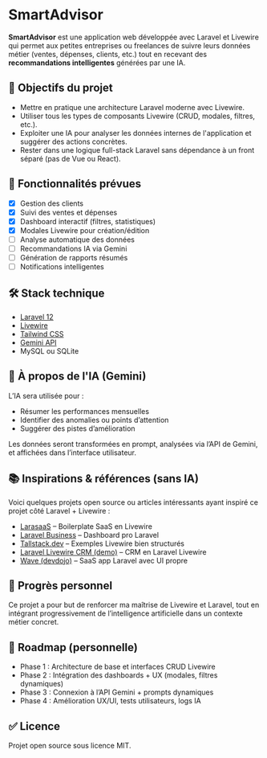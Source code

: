 # SmartAdvisor

**SmartAdvisor** est une application web développée avec Laravel et Livewire qui permet aux petites entreprises ou freelances de suivre leurs données métier (ventes, dépenses, clients, etc.) tout en recevant des **recommandations intelligentes** générées par une IA.

## 🚀 Objectifs du projet

- Mettre en pratique une architecture Laravel moderne avec Livewire.
- Utiliser tous les types de composants Livewire (CRUD, modales, filtres, etc.).
- Exploiter une IA pour analyser les données internes de l'application et suggérer des actions concrètes.
- Rester dans une logique full-stack Laravel sans dépendance à un front séparé (pas de Vue ou React).

## 🧩 Fonctionnalités prévues

- [x] Gestion des clients
- [x] Suivi des ventes et dépenses
- [x] Dashboard interactif (filtres, statistiques)
- [x] Modales Livewire pour création/édition
- [ ] Analyse automatique des données
- [ ] Recommandations IA via Gemini
- [ ] Génération de rapports résumés
- [ ] Notifications intelligentes

## 🛠️ Stack technique

- [Laravel 12](https://laravel.com)
- [Livewire](https://livewire.laravel.com)
- [Tailwind CSS](https://tailwindcss.com)
- [Gemini API](https://ai.google.dev)
- MySQL ou SQLite

## 🧠 À propos de l'IA (Gemini)

L’IA sera utilisée pour :

- Résumer les performances mensuelles
- Identifier des anomalies ou points d’attention
- Suggérer des pistes d’amélioration

Les données seront transformées en prompt, analysées via l’API de Gemini, et affichées dans l’interface utilisateur.

## 📚 Inspirations & références (sans IA)

Voici quelques projets open source ou articles intéressants ayant inspiré ce projet côté Laravel + Livewire :

- [LarasaaS](https://github.com/miracuthbert/larasaas) – Boilerplate SaaS en Livewire
- [Laravel Business](https://github.com/spatie/laravel-dashboard) – Dashboard pro Laravel
- [Tallstack.dev](https://tallstack.dev) – Exemples Livewire bien structurés
- [Laravel Livewire CRM (demo)](https://github.com/ascsoftw/lara-crm) – CRM en Laravel Livewire
- [Wave (devdojo)](https://github.com/thedevdojo/wave) – SaaS app Laravel avec UI propre

## 🧪 Progrès personnel

Ce projet a pour but de renforcer ma maîtrise de Livewire et Laravel, tout en intégrant progressivement de l’intelligence artificielle dans un contexte métier concret.

## 📅 Roadmap (personnelle)

- Phase 1 : Architecture de base et interfaces CRUD Livewire
- Phase 2 : Intégration des dashboards + UX (modales, filtres dynamiques)
- Phase 3 : Connexion à l’API Gemini + prompts dynamiques
- Phase 4 : Amélioration UX/UI, tests utilisateurs, logs IA

## ✅ Licence

Projet open source sous licence MIT.
